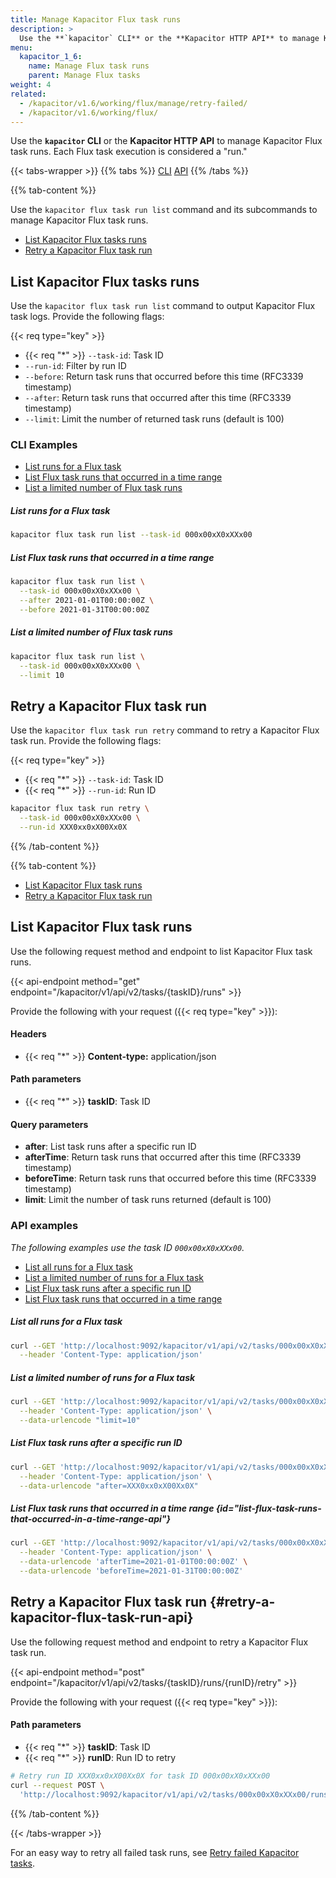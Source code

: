```yaml
---
title: Manage Kapacitor Flux task runs
description: >
  Use the **`kapacitor` CLI** or the **Kapacitor HTTP API** to manage Kapacitor Flux task runs.
menu:
  kapacitor_1_6:
    name: Manage Flux task runs
    parent: Manage Flux tasks
weight: 4
related:
  - /kapacitor/v1.6/working/flux/manage/retry-failed/
  - /kapacitor/v1.6/working/flux/
---
```


Use the **`kapacitor` CLI** or the **Kapacitor HTTP API** to manage Kapacitor Flux task runs.
Each Flux task execution is considered a "run."

{{< tabs-wrapper >}}
{{% tabs %}}
[CLI](#)
[API](#)
{{% /tabs %}}
<!----------------------------- BEGIN CLI content ----------------------------->
{{% tab-content %}}

Use the `kapacitor flux task run list` command and its subcommands to manage
Kapacitor Flux task runs.

- [List Kapacitor Flux tasks runs](#list-kapacitor-flux-tasks-runs)
- [Retry a Kapacitor Flux task run](#retry-a-kapacitor-flux-task-run)

## List Kapacitor Flux tasks runs
Use the `kapacitor flux task run list` command to output Kapacitor Flux task logs.
Provide the following flags:

{{< req type="key" >}}

- {{< req "\*" >}} `--task-id`: Task ID
- `--run-id`: Filter by run ID
- `--before`: Return task runs that occurred before this time (RFC3339 timestamp)
- `--after`: Return task runs that occurred after this time (RFC3339 timestamp)
- `--limit`: Limit the number of returned task runs (default is 100)

### CLI Examples

- [List runs for a Flux task](#list-runs-for-a-flux-task)
- [List Flux task runs that occurred in a time range](#list-flux-task-runs-that-occurred-in-a-time-range)
- [List a limited number of Flux task runs](#list-a-limited-number-of-flux-task-runs)

##### List runs for a Flux task
```sh
kapacitor flux task run list --task-id 000x00xX0xXXx00
```

##### List Flux task runs that occurred in a time range
```sh
kapacitor flux task run list \
  --task-id 000x00xX0xXXx00 \
  --after 2021-01-01T00:00:00Z \
  --before 2021-01-31T00:00:00Z
```

##### List a limited number of Flux task runs
```sh
kapacitor flux task run list \
  --task-id 000x00xX0xXXx00 \
  --limit 10
```

## Retry a Kapacitor Flux task run
Use the `kapacitor flux task run retry` command to retry a Kapacitor Flux task run.
Provide the following flags:

{{< req type="key" >}}

- {{< req "\*" >}} `--task-id`: Task ID
- {{< req "\*" >}} `--run-id`: Run ID

```sh
kapacitor flux task run retry \
  --task-id 000x00xX0xXXx00 \
  --run-id XXX0xx0xX00Xx0X 
```


{{% /tab-content %}}
<!------------------------------ END CLI content ------------------------------>

<!----------------------------- BEGIN API content ----------------------------->
{{% tab-content %}}

- [List Kapacitor Flux task runs](#list-kapacitor-flux-task-runs)
- [Retry a Kapacitor Flux task run](#retry-a-kapacitor-flux-task-run-api)

## List Kapacitor Flux task runs
Use the following request method and endpoint to list Kapacitor Flux task runs.

{{< api-endpoint method="get" endpoint="/kapacitor/v1/api/v2/tasks/{taskID}/runs" >}}

Provide the following with your request ({{< req type="key" >}}):

#### Headers
- {{< req "\*" >}} **Content-type:** application/json

#### Path parameters
- {{< req "\*" >}} **taskID**: Task ID

#### Query parameters
- **after**: List task runs after a specific run ID
- **afterTime**: Return task runs that occurred after this time (RFC3339 timestamp)
- **beforeTime**: Return task runs that occurred before this time (RFC3339 timestamp)
- **limit**: Limit the number of task runs returned (default is 100)

### API examples

_The following examples use the task ID `000x00xX0xXXx00`._

- [List all runs for a Flux task](#list-all-runs-for-a-flux-task)
- [List a limited number of runs for a Flux task](#list-a-limited-number-of-runs-for-a-flux-task)
- [List Flux task runs after a specific run ID](#list-flux-task-runs-after-a-specific-run-id)
- [List Flux task runs that occurred in a time range](#list-flux-task-runs-that-occurred-in-a-time-range-api)

##### List all runs for a Flux task
```sh
curl --GET 'http://localhost:9092/kapacitor/v1/api/v2/tasks/000x00xX0xXXx00/runs' \
  --header 'Content-Type: application/json'
```

##### List a limited number of runs for a Flux task
```sh
curl --GET 'http://localhost:9092/kapacitor/v1/api/v2/tasks/000x00xX0xXXx00/runs' \
  --header 'Content-Type: application/json' \
  --data-urlencode "limit=10"
```

##### List Flux task runs after a specific run ID
```sh
curl --GET 'http://localhost:9092/kapacitor/v1/api/v2/tasks/000x00xX0xXXx00/runs' \
  --header 'Content-Type: application/json' \
  --data-urlencode "after=XXX0xx0xX00Xx0X"
```

##### List Flux task runs that occurred in a time range {id="list-flux-task-runs-that-occurred-in-a-time-range-api"}
```sh
curl --GET 'http://localhost:9092/kapacitor/v1/api/v2/tasks/000x00xX0xXXx00/runs' \
  --header 'Content-Type: application/json' \
  --data-urlencode 'afterTime=2021-01-01T00:00:00Z' \
  --data-urlencode 'beforeTime=2021-01-31T00:00:00Z'
```

## Retry a Kapacitor Flux task run {#retry-a-kapacitor-flux-task-run-api}
Use the following request method and endpoint to retry a Kapacitor Flux task run.

{{< api-endpoint method="post" endpoint="/kapacitor/v1/api/v2/tasks/{taskID}/runs/{runID}/retry" >}}

Provide the following with your request ({{< req type="key" >}}):

#### Path parameters
- {{< req "\*" >}} **taskID**: Task ID
- {{< req "\*" >}} **runID**: Run ID to retry

```sh
# Retry run ID XXX0xx0xX00Xx0X for task ID 000x00xX0xXXx00
curl --request POST \
  'http://localhost:9092/kapacitor/v1/api/v2/tasks/000x00xX0xXXx00/runs/XXX0xx0xX00Xx0X'
```


{{% /tab-content %}}
<!------------------------------ END API content ------------------------------>
{{< /tabs-wrapper >}}

For an easy way to retry all failed task runs, see [Retry failed Kapacitor tasks](/kapacitor/v1.6/working/flux/manage/retry-failed/).
